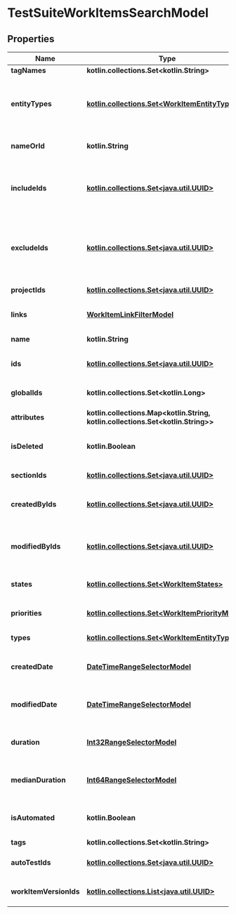 
# TestSuiteWorkItemsSearchModel

## Properties
| Name | Type | Description | Notes |
| ------------ | ------------- | ------------- | ------------- |
| **tagNames** | **kotlin.collections.Set&lt;kotlin.String&gt;** | Collection of tags |  [optional] |
| **entityTypes** | [**kotlin.collections.Set&lt;WorkItemEntityTypes&gt;**](WorkItemEntityTypes.md) | Collection of types of work item   Allowed values: &#x60;TestCases&#x60;, &#x60;CheckLists&#x60;, &#x60;SharedSteps&#x60; |  [optional] |
| **nameOrId** | **kotlin.String** | Name or identifier (UUID) of work item |  [optional] |
| **includeIds** | [**kotlin.collections.Set&lt;java.util.UUID&gt;**](java.util.UUID.md) | Collection of identifiers of work items which need to be included in result regardless of filtering |  [optional] |
| **excludeIds** | [**kotlin.collections.Set&lt;java.util.UUID&gt;**](java.util.UUID.md) | Collection of identifiers of work items which need to be excluded from result regardless of filtering |  [optional] |
| **projectIds** | [**kotlin.collections.Set&lt;java.util.UUID&gt;**](java.util.UUID.md) | Collection of project identifiers |  [optional] |
| **links** | [**WorkItemLinkFilterModel**](WorkItemLinkFilterModel.md) | Specifies a work item filter by its links |  [optional] |
| **name** | **kotlin.String** | Name of work item |  [optional] |
| **ids** | [**kotlin.collections.Set&lt;java.util.UUID&gt;**](java.util.UUID.md) | Specifies a work item unique IDs to search for |  [optional] |
| **globalIds** | **kotlin.collections.Set&lt;kotlin.Long&gt;** | Collection of global (integer) identifiers |  [optional] |
| **attributes** | **kotlin.collections.Map&lt;kotlin.String, kotlin.collections.Set&lt;kotlin.String&gt;&gt;** | Custom attributes of work item |  [optional] |
| **isDeleted** | **kotlin.Boolean** | Is result must consist of only actual/deleted work items |  [optional] |
| **sectionIds** | [**kotlin.collections.Set&lt;java.util.UUID&gt;**](java.util.UUID.md) | Collection of section identifiers |  [optional] |
| **createdByIds** | [**kotlin.collections.Set&lt;java.util.UUID&gt;**](java.util.UUID.md) | Collection of identifiers of users who created work item |  [optional] |
| **modifiedByIds** | [**kotlin.collections.Set&lt;java.util.UUID&gt;**](java.util.UUID.md) | Collection of identifiers of users who applied last modification to work item |  [optional] |
| **states** | [**kotlin.collections.Set&lt;WorkItemStates&gt;**](WorkItemStates.md) | Collection of states of work item |  [optional] |
| **priorities** | [**kotlin.collections.Set&lt;WorkItemPriorityModel&gt;**](WorkItemPriorityModel.md) | Collection of priorities of work item |  [optional] |
| **types** | [**kotlin.collections.Set&lt;WorkItemEntityTypes&gt;**](WorkItemEntityTypes.md) | Collection of types of work item |  [optional] |
| **createdDate** | [**DateTimeRangeSelectorModel**](DateTimeRangeSelectorModel.md) | Specifies a work item range of creation date to search for |  [optional] |
| **modifiedDate** | [**DateTimeRangeSelectorModel**](DateTimeRangeSelectorModel.md) | Specifies a work item range of last modification date to search for |  [optional] |
| **duration** | [**Int32RangeSelectorModel**](Int32RangeSelectorModel.md) | Specifies a work item duration range to search for |  [optional] |
| **medianDuration** | [**Int64RangeSelectorModel**](Int64RangeSelectorModel.md) | Specifies a work item median duration range to search for |  [optional] |
| **isAutomated** | **kotlin.Boolean** | Is result must consist of only manual/automated work items |  [optional] |
| **tags** | **kotlin.collections.Set&lt;kotlin.String&gt;** | Collection of tags |  [optional] |
| **autoTestIds** | [**kotlin.collections.Set&lt;java.util.UUID&gt;**](java.util.UUID.md) | Collection of identifiers of linked autotests |  [optional] |
| **workItemVersionIds** | [**kotlin.collections.List&lt;java.util.UUID&gt;**](java.util.UUID.md) | Collection of identifiers work items versions. |  [optional] |



